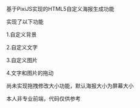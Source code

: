 基于PixiJS实现的HTML5自定义海报生成功能

实现了以下功能

  1.自定义背景

  2.自定义文字

  3.自定义图片

  4.文字和图片的拖动


尚未实现拖拽修改大小功能，默认海报大小为屏幕大小

本人非专业前端，代码仅供参考
